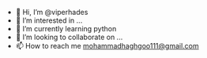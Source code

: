 - 👋 Hi, I’m @viperhades
- 👀 I’m interested in ...
- 🌱 I’m currently learning python
- 💞️ I’m looking to collaborate on ...
- 📫 How to reach me mohammadhaghgoo111@gmail.com

<!---
viperhades/viperhades is a ✨ special ✨ repository because its `README.md` (this file) appears on your GitHub profile.
You can click the Preview link to take a look at your changes.
--->
